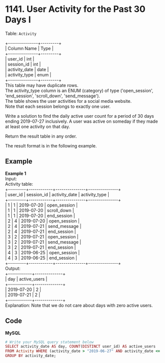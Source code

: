 # 1141. User Activity for the Past 30 Days I
Table: `Activity`  

+---------------+---------+   
| Column Name   | Type    |  
+---------------+---------+  
| user_id       | int     |  
| session_id    | int     |  
| activity_date | date    |  
| activity_type | enum    |  
+---------------+---------+  
This table may have duplicate rows.  
The activity_type column is an ENUM (category) of type ('open_session', 'end_session', 'scroll_down', 'send_message').  
The table shows the user activities for a social media website.   
Note that each session belongs to exactly one user.  
 

Write a solution to find the daily active user count for a period of 30 days ending 2019-07-27 inclusively. A user was active on someday if they made at least one activity on that day.  

Return the result table in any order.  

The result format is in the following example.  

 
## Example
**Example 1**  
Input:   
Activity table:  
+---------+------------+---------------+---------------+  
| user_id | session_id | activity_date | activity_type |  
+---------+------------+---------------+---------------+  
| 1       | 1          | 2019-07-20    | open_session  |  
| 1       | 1          | 2019-07-20    | scroll_down   |  
| 1       | 1          | 2019-07-20    | end_session   |  
| 2       | 4          | 2019-07-20    | open_session  |  
| 2       | 4          | 2019-07-21    | send_message  |  
| 2       | 4          | 2019-07-21    | end_session   |  
| 3       | 2          | 2019-07-21    | open_session  |  
| 3       | 2          | 2019-07-21    | send_message  |  
| 3       | 2          | 2019-07-21    | end_session   |  
| 4       | 3          | 2019-06-25    | open_session  |  
| 4       | 3          | 2019-06-25    | end_session   |  
+---------+------------+---------------+---------------+  
Output:   
+------------+--------------+   
| day        | active_users |  
+------------+--------------+  
| 2019-07-20 | 2            |  
| 2019-07-21 | 2            |  
+------------+--------------+  
Explanation: Note that we do not care about days with zero active users.  

## Code
**MySQL**
```ruby
# Write your MySQL query statement below
SELECT activity_date AS day, COUNT(DISTINCT user_id) AS active_users
FROM Activity WHERE (activity_date > "2019-06-27" AND activity_date <= "2019-07-27")
GROUP BY activity_date;
```
